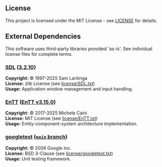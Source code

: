 ## License

This project is licensed under the MIT License - see [LICENSE](LICENSE) for details.

## External Dependencies

This software uses third-party libraries provided 'as-is'. See individual license files for complete terms.

### [SDL](https://github.com/libsdl-org/SDL) ([3.2.10](https://github.com/libsdl-org/SDL/releases/tag/release-3.2.10))

**Copyright:** © 1997-2025 Sam Lantinga<br>
**License:** zlib License (see [license/SDL.txt](license/SDL.txt))<br>
**Usage:** Application window management and input handling.

### [EnTT](https://github.com/skypjack/entt) ([EnTT v3.15.0](https://github.com/skypjack/entt/releases/tag/v3.15.0))

**Copyright:** © 2017-2025 Michele Caini<br>
**License:** MIT License (see [license/EnTT.txt](license/EnTT.txt))<br>
**Usage:** Entity-component-system architecture implementation.

### [googletest](https://github.com/google/googletest) ([`main` branch](https://github.com/google/googletest?tab=readme-ov-file#live-at-head))

**Copyright:** © 2008 Google Inc.<br>
**License:** BSD 3-Clause (see [license/googletest.txt](license/googletest.txt))<br>
**Usage:** Unit testing framework.

